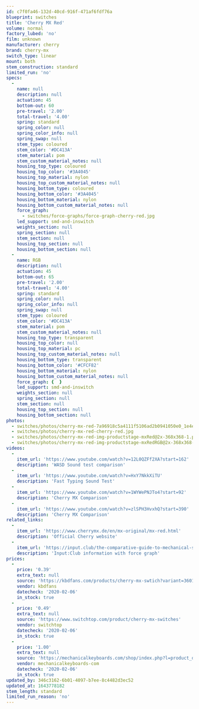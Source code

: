 ```yaml
---
id: c7f0fa46-132d-40cd-916f-471af6fdf76a
blueprint: switches
title: 'Cherry MX Red'
volume: normal
factory_lubed: 'no'
film: unknown
manufacturer: cherry
brand: cherry-mx
switch_type: linear
mount: both
stem_construction: standard
limited_run: 'no'
specs:
  -
    name: null
    description: null
    actuation: 45
    bottom-out: 60
    pre-travel: '2.00'
    total-travel: '4.00'
    spring: standard
    spring_color: null
    spring_color_info: null
    spring_swap: null
    stem_type: coloured
    stem_color: '#DC413A'
    stem_material: pom
    stem_custom_material_notes: null
    housing_top_type: coloured
    housing_top_color: '#3A4045'
    housing_top_material: nylon
    housing_top_custom_material_notes: null
    housing_bottom_type: coloured
    housing_bottom_color: '#3A4045'
    housing_bottom_material: nylon
    housing_bottom_custom_material_notes: null
    force_graph:
      - switches/force-graphs/force-graph-cherry-red.jpg
    led_support: smd-and-inswitch
    weights_section: null
    spring_section: null
    stem_section: null
    housing_top_section: null
    housing_bottom_section: null
  -
    name: RGB
    description: null
    actuation: 45
    bottom-out: 65
    pre-travel: '2.00'
    total-travel: '4.00'
    spring: standard
    spring_color: null
    spring_color_info: null
    spring_swap: null
    stem_type: coloured
    stem_color: '#DC413A'
    stem_material: pom
    stem_custom_material_notes: null
    housing_top_type: transparent
    housing_top_color: null
    housing_top_material: pc
    housing_top_custom_material_notes: null
    housing_bottom_type: transparent
    housing_bottom_color: '#CFCF82'
    housing_bottom_material: nylon
    housing_bottom_custom_material_notes: null
    force_graph: {  }
    led_support: smd-and-inswitch
    weights_section: null
    spring_section: null
    stem_section: null
    housing_top_section: null
    housing_bottom_section: null
photos:
  - switches/photos/cherry-mx-red-7a96918c5a4111f5106ad2b0941050e0_1e4e5e77-808e-4aff-bd33-3b8aa1aa886d_1800x1800.jpg
  - switches/photos/cherry-mx-red-cherry-red.jpg
  - switches/photos/cherry-mx-red-img-productstage-mxRed@2x-368x368-1.png
  - switches/photos/cherry-mx-red-img-productstage-mxRedRGB@2x-368x368-1.png
videos:
  -
    item_url: 'https://www.youtube.com/watch?v=12L0QZFf2XA?start=162'
    description: 'WASD Sound test comparison'
  -
    item_url: 'https://www.youtube.com/watch?v=HxY7NkkXiTU'
    description: 'Fast Typing Sound Test'
  -
    item_url: 'https://www.youtube.com/watch?v=1WYWePNJTo4?start=92'
    description: 'Cherry MX Comparison'
  -
    item_url: 'https://www.youtube.com/watch?v=zlSPH3HvxhQ?start=390'
    description: 'Cherry MX Comparison'
related_links:
  -
    item_url: 'https://www.cherrymx.de/en/mx-original/mx-red.html'
    description: 'Official Cherry website'
  -
    item_url: 'https://input.club/the-comparative-guide-to-mechanical-switches/linear/cherry-mx-red/'
    description: 'Input:Club information with force graph'
prices:
  -
    price: '0.39'
    extra_text: null
    source: 'https://kbdfans.com/products/cherry-mx-swtich?variant=36019543693'
    vendor: kbdfans
    datecheck: '2020-02-06'
    in_stock: true
  -
    price: '0.49'
    extra_text: null
    source: 'https://www.switchtop.com/product/cherry-mx-switches'
    vendor: switchtop
    datecheck: '2020-02-06'
    in_stock: true
  -
    price: '1.00'
    extra_text: null
    source: 'https://mechanicalkeyboards.com/shop/index.php?l=product_detail&p=1027'
    vendor: mechanicalkeyboards-com
    datecheck: '2020-02-06'
    in_stock: true
updated_by: 346c3162-6b01-4097-b7ee-8c4482d3ec52
updated_at: 1643778182
stem_length: standard
limited_run_reason: 'no'
---
```

